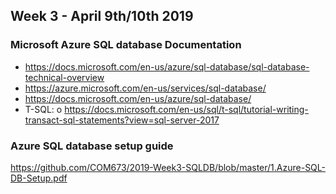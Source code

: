 ## Week 3 - April 9th/10th 2019

### Microsoft Azure SQL database Documentation
* https://docs.microsoft.com/en-us/azure/sql-database/sql-database-technical-overview
* https://azure.microsoft.com/en-us/services/sql-database/
* https://docs.microsoft.com/en-us/azure/sql-database/
* T-SQL: o	https://docs.microsoft.com/en-us/sql/t-sql/tutorial-writing-transact-sql-statements?view=sql-server-2017

### Azure SQL database setup guide
https://github.com/COM673/2019-Week3-SQLDB/blob/master/1.Azure-SQL-DB-Setup.pdf
